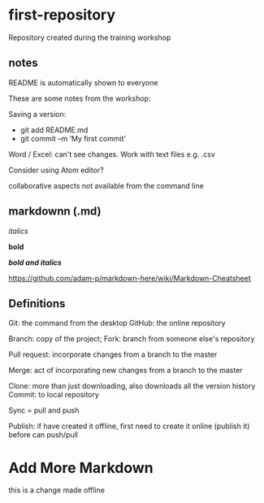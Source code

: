 # first-repository
Repository created during the training workshop

## notes

README is automatically shown to everyone

These are some notes from the workshop:

Saving a version:
-	git add README.md
-	git commit –m ‘My first commit’

Word / Excel: can't see changes.
Work with text files e.g. .csv

Consider using Atom editor?

collaborative aspects not available from the command line

## markdownn (.md)

*italics*

**bold**

***bold and italics***

https://github.com/adam-p/markdown-here/wiki/Markdown-Cheatsheet

## Definitions

Git: the command from the desktop
GitHub: the online repository

Branch: copy of the project;
Fork: branch from someone else's repository

Pull request: incorporate changes from a branch to the master

Merge: act of incorporating new changes from a branch to the master

Clone: more than just downloading, also downloads all the version history
Commit: to local repository

Sync = pull and push

Publish: if have created it offline, first need to create it online (publish it) before can push/pull


# Add More Markdown

this is a change made offline
